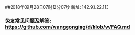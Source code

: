 ##2018年09月28日07时12分07秒 新址: 142.93.22.113
### 兔友常见问题及解答: https://github.com/wanggonging/d/blob/w/FAQ.md
